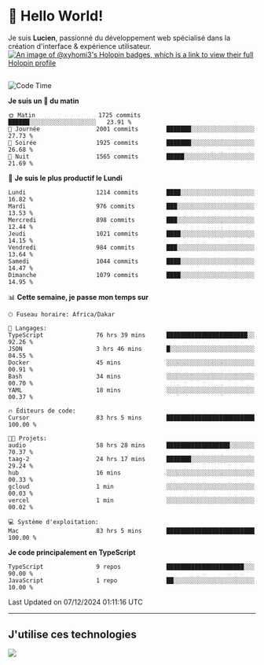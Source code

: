 # 👋 Hello World!

Je suis **Lucien**, passionné du développement web spécialisé dans la création d'interface & expérience utilisateur.
[![An image of @xyhomi3's Holopin badges, which is a link to view their full Holopin profile](https://holopin.me/xyhomi3)](https://holopin.io/@xyhomi3)

##

<!--START_SECTION:waka-->
![Code Time](http://img.shields.io/badge/Code%20Time-2%2C735%20hrs%2042%20mins-blue)

**Je suis un 🐤 du matin** 

```text
🌞 Matin                  1725 commits        ██████░░░░░░░░░░░░░░░░░░░   23.91 % 
🌆 Journée                2001 commits        ███████░░░░░░░░░░░░░░░░░░   27.73 % 
🌃 Soirée                 1925 commits        ███████░░░░░░░░░░░░░░░░░░   26.68 % 
🌙 Nuit                   1565 commits        █████░░░░░░░░░░░░░░░░░░░░   21.69 % 
```
📅 **Je suis le plus productif le Lundi** 

```text
Lundi                    1214 commits        ████░░░░░░░░░░░░░░░░░░░░░   16.82 % 
Mardi                    976 commits         ███░░░░░░░░░░░░░░░░░░░░░░   13.53 % 
Mercredi                 898 commits         ███░░░░░░░░░░░░░░░░░░░░░░   12.44 % 
Jeudi                    1021 commits        ████░░░░░░░░░░░░░░░░░░░░░   14.15 % 
Vendredi                 984 commits         ███░░░░░░░░░░░░░░░░░░░░░░   13.64 % 
Samedi                   1044 commits        ████░░░░░░░░░░░░░░░░░░░░░   14.47 % 
Dimanche                 1079 commits        ████░░░░░░░░░░░░░░░░░░░░░   14.95 % 
```


📊 **Cette semaine, je passe mon temps sur** 

```text
🕑︎ Fuseau horaire: Africa/Dakar

💬 Langages: 
TypeScript               76 hrs 39 mins      ███████████████████████░░   92.26 % 
JSON                     3 hrs 46 mins       █░░░░░░░░░░░░░░░░░░░░░░░░   04.55 % 
Docker                   45 mins             ░░░░░░░░░░░░░░░░░░░░░░░░░   00.91 % 
Bash                     34 mins             ░░░░░░░░░░░░░░░░░░░░░░░░░   00.70 % 
YAML                     18 mins             ░░░░░░░░░░░░░░░░░░░░░░░░░   00.37 % 

🔥 Éditeurs de code: 
Cursor                   83 hrs 5 mins       █████████████████████████   100.00 % 

🐱‍💻 Projets: 
audio                    58 hrs 28 mins      ██████████████████░░░░░░░   70.37 % 
taag-2                   24 hrs 17 mins      ███████░░░░░░░░░░░░░░░░░░   29.24 % 
hub                      16 mins             ░░░░░░░░░░░░░░░░░░░░░░░░░   00.33 % 
gcloud                   1 min               ░░░░░░░░░░░░░░░░░░░░░░░░░   00.03 % 
vercel                   1 min               ░░░░░░░░░░░░░░░░░░░░░░░░░   00.02 % 

💻 Système d'exploitation: 
Mac                      83 hrs 5 mins       █████████████████████████   100.00 % 
```

**Je code principalement en TypeScript** 

```text
TypeScript               9 repos             ██████████████████████░░░   90.00 % 
JavaScript               1 repo              ██░░░░░░░░░░░░░░░░░░░░░░░   10.00 % 
```




 Last Updated on 07/12/2024 01:11:16 UTC
<!--END_SECTION:waka-->
---

## J'utilise ces technologies

<p align="left">
  <a href="https://skillicons.dev">
    <img src="https://skillicons.dev/icons?i=ts,js,md,scss,tailwind,react,docker,express,astro,vite,nextjs,vercel,figma,ableton" />
  </a>
</p>

